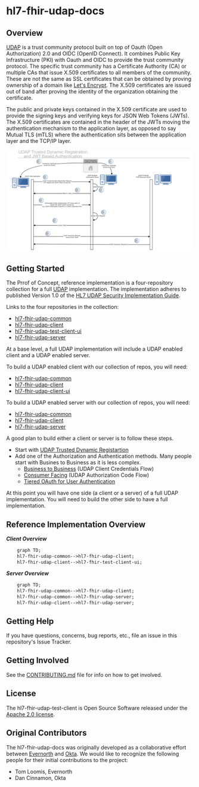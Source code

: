 # hl7-fhir-udap-docs

## Overview

[UDAP](https://www.udap.org/) is a trust community protocol built on top of Oauth (Open Authorization) 2.0 and OIDC (OpenID Connect). It combines Public Key Infrastructure (PKI) with Oauth and OIDC to provide the trust community protocol. The specific trust community has a Certificate Authority (CA) or multiple CAs that issue X.509 certificates to all members of the community. These are not the same as SSL certificates that can be obtained by proving ownership of a domain like [Let's Encrypt](https://letsencrypt.org/). The X.509 certificates are issued out of band after proving the identity of the organization obtaining the certificate.

The public and private keys contained in the X.509 certificate are used to provide the signing keys and verifying keys for JSON Web Tokens (JWTs). The X.509 certificates are contained in the header of the JWTs moving the authentication mechanism to the application layer, as opposed to say Mutual TLS (mTLS) where the authentication sits between the application layer and the TCP/IP layer.

![UDAP Sequence Diagram - Trusted Dyanmic Registration and JWT Based Authentication](./doc/UDAP.png)

## Getting Started
The Prrof of Concept, reference implementation is a four-repository collection for a full [UDAP](https://www.udap.org/) implementation. The implementation adheres to published Version 1.0 of the [HL7 UDAP Security Implementation Guide](http://hl7.org/fhir/us/udap-security/STU1/).

Links to the four repositories in the collection:
- [hl7-fhir-udap-common](https://github.com/Evernorth/hl7-fhir-udap-common#readme)
- [hl7-fhir-udap-client](https://github.com/Evernorth/hl7-fhir-udap-client#readme)
- [hl7-fhir-udap-test-client-ui](https://github.com/Evernorth/hl7-fhir-udap-test-client-ui#readme)
- [hl7-fhir-udap-server](https://github.com/Evernorth/hl7-fhir-udap-server#readme)

At a base level, a full UDAP implementation will include a UDAP enabled client and a UDAP enabled server.   

To build a UDAP enabled client with our collection of repos, you will need:
- [hl7-fhir-udap-common](https://github.com/Evernorth/hl7-fhir-udap-common#readme)
- [hl7-fhir-udap-client](https://github.com/Evernorth/hl7-fhir-udap-client#readme)
- [hl7-fhir-udap-client-ui](https://github.com/Evernorth/hl7-fhir-udap-client-ui#readme)

To build a UDAP enabled server with our collection of repos, you will need:
- [hl7-fhir-udap-common](https://github.com/Evernorth/hl7-fhir-udap-common#readme)
- [hl7-fhir-udap-client](https://github.com/Evernorth/hl7-fhir-udap-client#readme)
- [hl7-fhir-udap-server](https://github.com/Evernorth/hl7-fhir-udap-server#readme)

A good plan to build either a client or server is to follow these steps.

- Start with [UDAP Trusted Dynamic Registartion](https://build.fhir.org/ig/HL7/fhir-udap-security-ig/registration.html)
- Add one of the Authorization and Authentication methods.  Many people start with Busines to Business as it is less complex.
    - [Business to Business](https://build.fhir.org/ig/HL7/fhir-udap-security-ig/b2b.html) (UDAP Client Credentials Flow)
    - [Consumer Facing](https://build.fhir.org/ig/HL7/fhir-udap-security-ig/consumer.html) (UDAP Authorization Code Flow)
    - [Tiered OAuth for User Authentication](https://build.fhir.org/ig/HL7/fhir-udap-security-ig/user.html)

At this point you will have one side (a client or a server) of a full UDAP implementation.   You will need to build the other side to have a full implementation.

## Reference Implementation Overview

***Client Overview***
```mermaid
    graph TD;
    hl7-fhir-udap-common-->hl7-fhir-udap-client;
    hl7-fhir-udap-client-->hl7-fhir-test-client-ui;
```

***Server Overview***
```mermaid
    graph TD;
    hl7-fhir-udap-common-->hl7-fhir-udap-client;
    hl7-fhir-udap-common-->hl7-fhir-udap-server;
    hl7-fhir-udap-client-->hl7-fhir-udap-server;
```

## Getting Help

If you have questions, concerns, bug reports, etc., file an issue in this repository's Issue Tracker.

## Getting Involved

See the [CONTRIBUTING.md](CONTRIBUTING.md) file for info on how to get involved.

## License

The hl7-fhir-udap-test-client is Open Source Software released under the [Apache 2.0 license](https://www.apache.org/licenses/LICENSE-2.0.html).

## Original Contributors

The hl7-fhir-udap-docs was originally developed as a collaborative effort between [Evernorth](https://www.evernorth.com/) and [Okta](https://www.okta.com/). We would like to recognize the following people for their initial contributions to the project: 
 - Tom Loomis, Evernorth
 - Dan Cinnamon, Okta